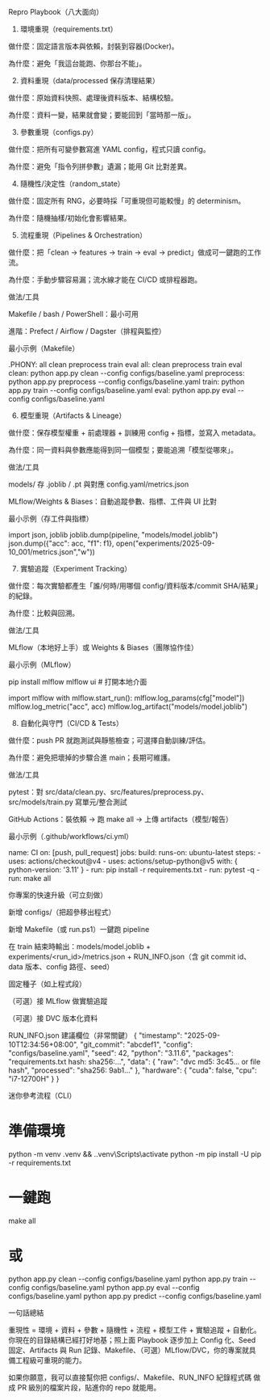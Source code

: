 Repro Playbook（八大面向）

1) 環境重現（requirements.txt）

做什麼：固定語言版本與依賴，封裝到容器(Docker)。

為什麼：避免「我這台能跑、你那台不能」。


2) 資料重現（data/processed 保存清理結果）

做什麼：原始資料快照、處理後資料版本、結構校驗。

為什麼：資料一變，結果就會變；要能回到「當時那一版」。


3) 參數重現（configs.py）

做什麼：把所有可變參數寫進 YAML config，程式只讀 config。

為什麼：避免「指令列拼參數」遺漏；能用 Git 比對差異。


4) 隨機性/決定性（random_state）

做什麼：固定所有 RNG，必要時採「可重現但可能較慢」的 determinism。

為什麼：隨機抽樣/初始化會影響結果。


5) 流程重現（Pipelines & Orchestration）

做什麼：把「clean → features → train → eval → predict」做成可一鍵跑的工作流。

為什麼：手動步驟容易漏；流水線才能在 CI/CD 或排程器跑。

做法/工具

Makefile / bash / PowerShell：最小可用

進階：Prefect / Airflow / Dagster（排程與監控）

最小示例（Makefile）

.PHONY: all clean preprocess train eval
all: clean preprocess train eval
clean:
	python app.py clean --config configs/baseline.yaml
preprocess:
	python app.py preprocess --config configs/baseline.yaml
train:
	python app.py train --config configs/baseline.yaml
eval:
	python app.py eval --config configs/baseline.yaml

6) 模型重現（Artifacts & Lineage）

做什麼：保存模型權重 + 前處理器 + 訓練用 config + 指標，並寫入 metadata。

為什麼：同一資料與參數應能得到同一個模型；要能追溯「模型從哪來」。

做法/工具

models/ 存 .joblib / .pt 與對應 config.yaml/metrics.json

MLflow/Weights & Biases：自動追蹤參數、指標、工件與 UI 比對

最小示例（存工件與指標）

import json, joblib
joblib.dump(pipeline, "models/model.joblib")
json.dump({"acc": acc, "f1": f1}, open("experiments/2025-09-10_001/metrics.json","w"))

7) 實驗追蹤（Experiment Tracking）

做什麼：每次實驗都產生「誰/何時/用哪個 config/資料版本/commit SHA/結果」的紀錄。

為什麼：比較與回溯。

做法/工具

MLflow（本地好上手）或 Weights & Biases（團隊協作佳）

最小示例（MLflow）

pip install mlflow
mlflow ui  # 打開本地介面

import mlflow
with mlflow.start_run():
    mlflow.log_params(cfg["model"])
    mlflow.log_metric("acc", acc)
    mlflow.log_artifact("models/model.joblib")

8) 自動化與守門（CI/CD & Tests）

做什麼：push PR 就跑測試與靜態檢查；可選擇自動訓練/評估。

為什麼：避免把壞掉的步驟合進 main；長期可維護。

做法/工具

pytest：對 src/data/clean.py、src/features/preprocess.py、src/models/train.py 寫單元/整合測試

GitHub Actions：裝依賴 → 跑 make all → 上傳 artifacts（模型/報告）

最小示例（.github/workflows/ci.yml）

name: CI
on: [push, pull_request]
jobs:
  build:
    runs-on: ubuntu-latest
    steps:
      - uses: actions/checkout@v4
      - uses: actions/setup-python@v5
        with: { python-version: '3.11' }
      - run: pip install -r requirements.txt
      - run: pytest -q
      - run: make all

你專案的快速升級（可立刻做）

新增 configs/（把超參移出程式）

新增 Makefile（或 run.ps1）一鍵跑 pipeline

在 train 結束時輸出：models/model.joblib + experiments/<run_id>/metrics.json + RUN_INFO.json（含 git commit id、data 版本、config 路徑、seed）

固定種子（如上程式段）

（可選）接 MLflow 做實驗追蹤

（可選）接 DVC 版本化資料

RUN_INFO.json 建議欄位（非常關鍵）
{
  "timestamp": "2025-09-10T12:34:56+08:00",
  "git_commit": "abcdef1",
  "config": "configs/baseline.yaml",
  "seed": 42,
  "python": "3.11.6",
  "packages": "requirements.txt hash: sha256:...",
  "data": {
    "raw": "dvc md5: 3c45... or file hash",
    "processed": "sha256: 9ab1..."
  },
  "hardware": { "cuda": false, "cpu": "i7-12700H" }
}

迷你參考流程（CLI）
# 準備環境
python -m venv .venv && .\.venv\Scripts\activate
python -m pip install -U pip -r requirements.txt

# 一鍵跑
make all
# 或
python app.py clean   --config configs/baseline.yaml
python app.py train   --config configs/baseline.yaml
python app.py eval    --config configs/baseline.yaml
python app.py predict --config configs/baseline.yaml

一句話總結

重現性 = 環境 + 資料 + 參數 + 隨機性 + 流程 + 模型工件 + 實驗追蹤 + 自動化。
你現在的目錄結構已經打好地基；照上面 Playbook 逐步加上 Config 化、Seed 固定、Artifacts 與 Run 記錄、Makefile、（可選）MLflow/DVC，你的專案就具備工程級可重現的能力。

如果你願意，我可以直接幫你把 configs/、Makefile、RUN_INFO 紀錄程式碼 做成 PR 級別的檔案片段，貼進你的 repo 就能用。